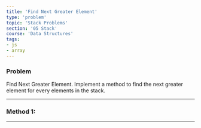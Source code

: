 ```yaml
---
title: 'Find Next Greater Element'
type: 'problem'
topic: 'Stack Problems'
section: '05 Stack'
course: 'Data Structures'
tags:
- js
- array
---
```

### Problem
Find Next Greater Element. Implement a method to find the next greater element for every elements in the stack.

---
### Method 1:



---
